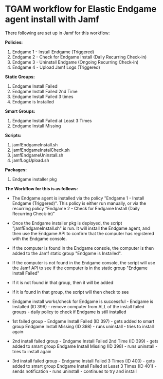 # TGAM workflow for Elastic Endgame agent install with Jamf

There following are set up in Jamf for this workflow:

**Policies:**
  1. Endgame 1 - Install Endgame (Triggered)
  2. Endgame 2 - Check for Endgame Install (Daily Recurring Check-in)
  3. Endgame 3 - Uninstall Endgame (Ongoing Recurring Check-in)
  4. Endgame 4 - Upload Jamf Logs (Triggered)

**Static Groups:**
  1. Endgame Install Failed
  2. Endgame Install Failed 2nd Time
  3. Endgame Install Failed 3 times
  4. Endgame is Installed

**Smart Groups:**
  1. Endgame Install Failed at Least 3 Times
  2. Endgame Install Missing

**Scripts:**
  1. jamfEndgameInstall.sh
  2. jamfEndgameInstalCheck.sh
  3. jamfEndgameUninstall.sh
  4. jamfLogUpload.sh

**Packages:**
  1. Endgame installer pkg

**The Workflow for this is as follows:**
   - The Endgame agent is installed via the policy "Endgame 1 - Install Endgame (Triggered)". This policy is either run manually, or via the recurring policy       "Endgame 2 - Check for Endgame Install (Daily Recurring Check-in)"
   - Once the Endgame installer pkg is deployed, the script "jamfEndgameInstall.sh" is run. It will install the Endgame agent, and then use the Endgame API to      confirm that the computer has registered with the Endgame console.
   - If the computer is found in the Endgame console, the computer is then added to the Jamf static group "Endgame is Installed".
   - If the computer is not found in the Endgame console, the script will use the Jamf API to see if the computer is in the static group "Endgame Install Failed"
   - If it is not found in that group, then it will be added
   - If it is found in that group, the script will then check to see 
    
   - Endgame install works/check for Endgame is successful - Endgame is Installed (ID 396) - remove computer from ALL of the
     install failed groups - daily policy to check if Endgame is still installed

   - 1st failed group - Endgame Install Failed (ID 397) - gets added to smart group Endgame Install Missing (ID 398) - runs
     uninstall - tries to install again

   - 2nd install failed group - Endgame Install Failed 2nd Time (ID 399) - gets added to smart group Endgame Install Missing
     (ID 398) - runs uninstall - tries to install again

   - 3rd install failed group - Endgame Install Failed 3 Times (ID 400) - gets added to smart group Endgame Install Failed at
     Least 3 Times (ID 401) - sends notification - runs uninstall - continues to try and install

